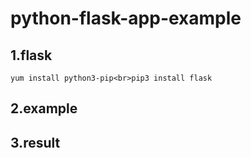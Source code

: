 # python-flask-app-example

## 1.flask
```yum install python3-pip<br>pip3 install flask```
## 2.example

## 3.result

